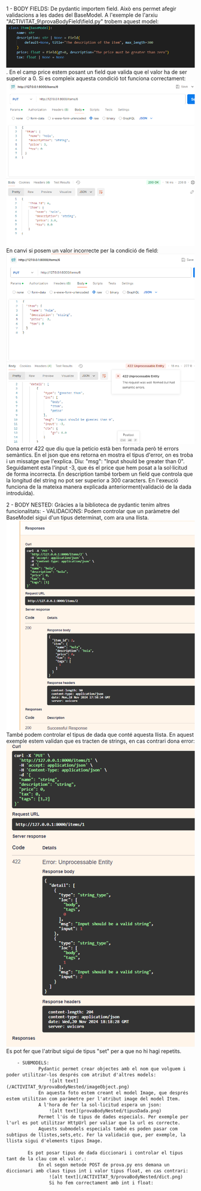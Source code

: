 1 - BODY FIELDS:
    De pydantic importem field.
    Això ens permet afegir validacions a les dades del BaseModel.
    A l'exemple de l'arxiu "ACTIVITAT_9\provaBodyField\field.py" trobem aquest model:
        ![alt text](/ACTIVITAT_9/provaBodyField/image.png). 
        En el camp price estem posant un field que valida que el valor ha de ser superior a 0.
    Si es compleix aquesta condició tot funciona  correctament:
        ![alt text](/ACTIVITAT_9/provaBodyField/ok.png)
    En canvi si posem un valor incorrecte per la condició de field:
        ![alt text](/ACTIVITAT_9/provaBodyField/notOk.png)
        Dona error 422 que diu que la peticio està ben formada però té errors semàntics. En el json que ens retorna en mostra el tipus d'error, on es troba i un missatge que l'explica. Diu: "msg": "Input should be greater than 0". Seguidament esta l'input -3, que és el price que hem posat a la sol·licitud de forma incorrecta.
    En description també torbem un field que controla que la longitud del string no pot ser superior a 300 caracters. En l'exeució funciona de la mateixa manera explicada anteriorment(validació de la dada introduïda).

2 - BODY NESTED:
    Gràcies a la biblioteca de pydantic tenim altres funcionalitats:
        - VALIDACIONS:
                Podem controlar que un paràmetre del BaseModel sigui d'un tipus determinat, com ara una llista.
                    ![alt text](/ACTIVITAT_9/provaBodyNested/llistaOK.png)  
                També podem controlar el tipus de dada que conté aquesta llista. En aquest exemple estem validan que es tracten de strings, en cas  contrari dona error:
                    ![alt text](/ACTIVITAT_9/provaBodyNested/tipusDada.png)
                Es pot fer que l'atribut sigui de tipus "set" per a que no hi hagi repetits.

        - SUBMODELS:
                Pydantic permet crear objectes amb el nom que volguem i poder utilitzar-los després com atribut d'altres models:
                    ![alt text](/ACTIVITAT_9/provaBodyNested/imageObject.png)
                En aquesta foto estem creant el model Image, que després estem utilitzan com paràmetre per l'atribut image del model Item.
                A l'hora de fer la sol·licitud espera un json:
                    ![alt text](provaBodyNested/tipusDada.png)
                Permet l'ús de tipus de dades especials. Per exemple per l'url es pot utilitzar HttpUrl per valiar que la url es correcte.
                Aquests submodels especials també es poden pasar com subtipus de llistes,sets,etc. Fer la validació que, per exemple, la llista sigui d'elements tipus Image.

            Es pot posar tipus de dada diccionari i controlar el tipus tant de la clau com el valor.:
                En el segon metode POST de prova.py ens demana un diccionari amb claus tipus int i valor tipus float, en cas contrari:
                    ![alt text](/ACTIVITAT_9/provaBodyNested/dict.png)
                    Si ho fem correctament amb int i float:
                    